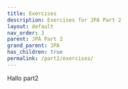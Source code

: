 ```yaml
---
title: Exercises
description: Exercises for JPA Part 2
layout: default
nav_order: 3
parent: JPA Part 2
grand_parent: JPA
has_children: true
permalink: /part2/exercises/
---
```



Hallo part2
